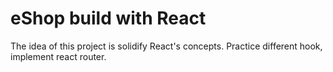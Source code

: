 # eShop build with React

The idea of this project is solidify React's concepts.
Practice different hook, implement react router.
